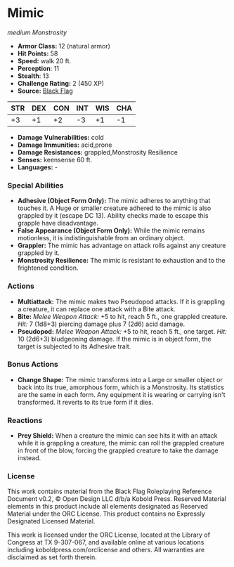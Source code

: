 # Mimic

*medium* *Monstrosity*

- **Armor Class:** 12 (natural armor)
- **Hit Points:** 58 
- **Speed:** walk 20 ft.
- **Perception**: 11
- **Stealth**: 13
- **Challenge Rating:** 2 (450 XP)
- **Source:** [Black Flag](https://koboldpress.com/kpstore/product/tovrpg-pg-mv/)

| STR | DEX | CON | INT | WIS | CHA |
| --- | --- | --- | --- | --- | --- |
| +3 | +1 | +2 | -3 | +1 | -1 |

- **Damage Vulnerabilities:** cold
- **Damage Immunities:** acid,prone
- **Damage Resistances:** grappled,Monstrosity Resilience
- **Senses:** keensense 60 ft.
- **Languages:** -

### Special Abilities

- **Adhesive (Object Form Only):** The mimic adheres to anything that touches it. A Huge or smaller creature adhered to the mimic is also grappled by it (escape DC 13). Ability checks made to escape this grapple have disadvantage.
- **False Appearance (Object Form Only):** While the mimic remains motionless, it is indistinguishable from an ordinary object.
- **Grappler:** The mimic has advantage on attack rolls against any creature grappled by it.
- **Monstrosity Resilience:** The mimic is resistant to exhaustion and to the frightened condition.

### Actions

- **Multiattack:** The mimic makes two Pseudopod attacks. If it is grappling a creature, it can replace one attack with a Bite attack.
- **Bite:** _Melee Weapon Attack:_ +5 to hit, reach 5 ft., one grappled creature. _Hit:_ 7 (1d8+3) piercing damage plus 7 (2d6) acid damage.
- **Pseudopod:** _Melee Weapon Attack:_ +5 to hit, reach 5 ft., one target. _Hit:_ 10 (2d6+3) bludgeoning damage. If the mimic is in object form, the target is subjected to its Adhesive trait.

### Bonus Actions

- **Change Shape:** The mimic transforms into a Large or smaller object or back into its true, amorphous form, which is a Monstrosity. Its statistics are the same in each form. Any equipment it is wearing or carrying isn't transformed. It reverts to its true form if it dies.

### Reactions

- **Prey Shield:** When a creature the mimic can see hits it with an attack while it is grappling a creature, the mimic can roll the grappled creature in front of the blow, forcing the grappled creature to take the damage instead.


### License

This work contains material from the Black Flag Roleplaying Reference Document v0.2, © Open Design LLC d/b/a Kobold Press. Reserved Material elements in this product include all elements designated as Reserved Material under the ORC License. This product contains no Expressly Designated Licensed Material.

This work is licensed under the ORC License, located at the Library of Congress at TX 9-307-067, and available online at various locations including koboldpress.com/orclicense and others. All warranties are disclaimed as set forth therein.
